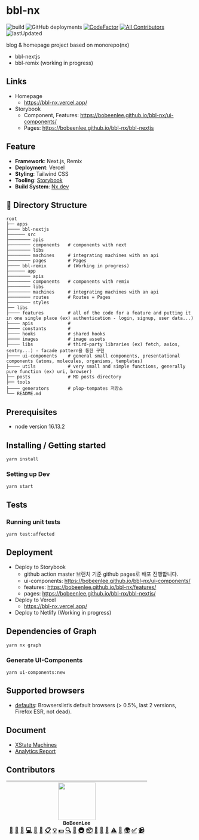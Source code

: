 # bbl-nx

![build](https://github.com/BoBeenLee/bbl-nx/actions/workflows/ci-cd.yml/badge.svg)
![GitHub deployments](https://img.shields.io/github/deployments/BoBeenLee/bbl-nx/production?label=vercel&logo=vercel&logoColor=white)
[![CodeFactor](https://www.codefactor.io/repository/github/bobeenlee/bbl-nx/badge)](https://www.codefactor.io/repository/github/bobeenlee/bbl-nx)
[![All Contributors](https://img.shields.io/badge/all_contributors-1-orange.svg?style=flat-square)](#contributors)
![lastUpdated](https://img.shields.io/github/last-commit/BoBeenLee/bbl-nx/master)

blog & homepage project based on monorepo(nx)

- bbl-nextjs
- bbl-remix (working in progress)

## Links

- Homepage
  - https://bbl-nx.vercel.app/
- Storybook
  - Component, Features: https://bobeenlee.github.io/bbl-nx/ui-components/
  - Pages: https://bobeenlee.github.io/bbl-nx/bbl-nextjs

## Feature

- **Framework**: Next.js, Remix
- **Deployment**: Vercel
- **Styling**: Tailwind CSS
- **Tooling**: [Storybook](https://github.com/storybooks/storybook)
- **Build System**: [Nx.dev](https://nx.dev/)

## 📂 Directory Structure

    root
    ├── apps
    ├──── bbl-nextjs
    ├────── src
    ├──────── apis
    ├──────── components   # components with next
    ├──────── libs
    ├──────── machines     # integrating machines with an api
    ├──────── pages        # Pages
    ├──── bbl-remix        # (Working in progress)
    ├────── app
    ├──────── apis
    ├──────── components   # components with remix
    ├──────── libs
    ├──────── machines     # integrating machines with an api
    ├──────── routes       # Routes = Pages
    ├──────── styles
    ├── libs
    ├──── features         # all of the code for a feature and putting it in one single place (ex) authentication - login, signup, user data...)
    ├──── apis             #
    ├──── constants        #
    ├──── hooks            # shared hooks
    ├──── images           # image assets
    ├──── libs             # third-party libraries (ex) fetch, axios, sentry...) - facade pattern을 통한 구현
    ├──── ui-components    # general small components, presentational components (atoms, molecules, organisms, templates)
    ├──── utils            # very small and simple functions, generally pure function (ex) uri, browser)
    ├── posts              # MD posts directory
    ├── tools
    ├──── generators       # plop-tempates 저장소
    └── README.md

## Prerequisites

- node version 16.13.2

## Installing / Getting started

```shell
yarn install
```

### Setting up Dev

```shell
yarn start
```

## Tests

### Running unit tests

```shell
yarn test:affected
```

## Deployment

- Deploy to Storybook
  - github action master 브랜치 기준 github pages로 배포 진행합니다.
  - ui-components: https://bobeenlee.github.io/bbl-nx/ui-components/
  - features: https://bobeenlee.github.io/bbl-nx/features/
  - pages: https://bobeenlee.github.io/bbl-nx/bbl-nextjs/
- Deploy to Vercel
  - https://bbl-nx.vercel.app/
- Deploy to Netlify (Working in progress)

## Dependencies of Graph

```
yarn nx graph
```

### Generate UI-Components

```
yarn ui-components:new
```

## Supported browsers

- [defaults](https://github.com/browserslist/browserslist#full-list): Browserslist’s default browsers (> 0.5%, last 2 versions, Firefox ESR, not dead).

## Document

- [XState Machines](./MACHINES.md)
- [Analytics Report](./ANALYTICS.md)

## Contributors

<!-- ALL-CONTRIBUTORS-LIST:START - Do not remove or modify this section -->
<!-- prettier-ignore -->
| [<img src="https://avatars0.githubusercontent.com/u/1489321?v=4" width="100px;"/><br /><sub><b>BoBeenLee</b></sub>](https://bbl.netlify.com/)<br />[💬](#question-BoBinLee "Answering Questions") [📝](#blog-BoBinLee "Blogposts") [🐛](https://github.com/BoBinLee/asking-price/issues?q=author%3ABoBinLee "Bug reports") [💻](https://github.com/BoBinLee/asking-price/commits?author=BoBinLee "Code") [🎨](#design-BoBinLee "Design") [📖](https://github.com/BoBinLee/asking-price/commits?author=BoBinLee "Documentation") [📋](#eventOrganizing-BoBinLee "Event Organizing") [💡](#example-BoBinLee "Examples") [💵](#financial-BoBinLee "Financial") [🔍](#fundingFinding-BoBinLee "Funding Finding") [🤔](#ideas-BoBinLee "Ideas, Planning, & Feedback") [🚇](#infra-BoBinLee "Infrastructure (Hosting, Build-Tools, etc)") [📦](#platform-BoBinLee "Packaging/porting to new platform") [🔌](#plugin-BoBinLee "Plugin/utility libraries") [👀](#review-BoBinLee "Reviewed Pull Requests") [📢](#talk-BoBinLee "Talks") [⚠️](https://github.com/BoBinLee/asking-price/commits?author=BoBinLee "Tests") [🔧](#tool-BoBinLee "Tools") [🌍](#translation-BoBinLee "Translation") [✅](#tutorial-BoBinLee "Tutorials") [📹](#video-BoBinLee "Videos") |
| :---: |

<!-- ALL-CONTRIBUTORS-LIST:END -->

